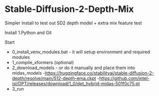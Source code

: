 # Stable-Diffusion-2-Depth-Mix
 Simpler install to test out SD2 depth model + extra mix feature test

Install
1.Python and Git

Start
+ 0_install_venv_modules.bat - it will setup environment and required modules
+ 1_compile_xformers (optional)
+ 2_download_models - or do it manually and place them into midas_models
 -https://huggingface.co/stabilityai/stable-diffusion-2-depth/resolve/main/512-depth-ema.ckpt
 -https://github.com/intel-isl/DPT/releases/download/1_0/dpt_hybrid-midas-501f0c75.pt
+ 3_run


